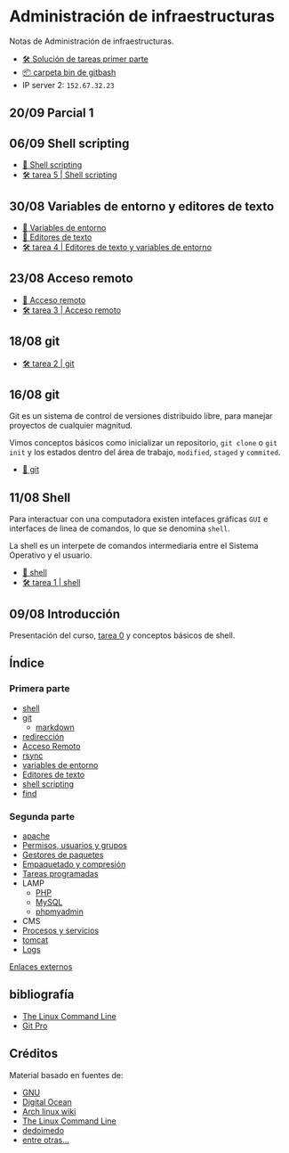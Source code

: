 # Administración de infraestructuras

Notas de Administración de infraestructuras.

- [🛠️ Solución de tareas primer parte](https://github.com/TecnologoInformatico/solucion_tareas)
- [📦 carpeta bin de gitbash](/gitbash_bin.zip)
- IP server 2: `152.67.32.23`

## 20/09 Parcial 1

## 06/09 Shell scripting

- [📔 Shell scripting](secciones/shell-scripting.md)
- [🛠️ tarea 5 | Shell scripting](./tareas/05_shell_scripting.md)

## 30/08 Variables de entorno y editores de texto

- [📔 Variables de entorno](secciones/variables_de_entorno.md)
- [📔 Editores de texto](secciones/editores_de_texto.md)
- [🛠️ tarea 4 | Editores de texto y variables de entorno](./tareas/04_editores_de_texto_y_entorno.md)

## 23/08 Acceso remoto

- [📔 Acceso remoto](secciones/acceso_remoto.md)
- [🛠️ tarea 3 | Acceso remoto](./tareas/03_acceso_remoto.md)

## 18/08 git

- [🛠️ tarea 2 | git](./tareas/02_git.md)

## 16/08 git

Git es un sistema de control de versiones distribuido libre, para manejar proyectos de cualquier magnitud.

Vimos conceptos básicos como inicializar un repositorio, `git clone` o `git init` y los estados dentro del área de trabajo, `modified`, `staged` y `commited`.

- [📔 git](secciones/git.md)

## 11/08 Shell

Para interactuar con una computadora existen intefaces gráficas `GUI` e interfaces de linea de comandos, lo que se denomina `shell`.

La shell es un interpete de comandos intermediaria entre el Sistema Operativo y el usuario.

- [📔 shell](secciones/shell.md)
- [🛠️ tarea 1 | shell](./tareas/01_shell.md)

## 09/08 Introducción

Presentación del curso, [tarea 0](./tareas/00_cuestionario.md) y conceptos básicos de shell.

## Índice

### Primera parte

- [shell](secciones/shell.md)
- [git](secciones/git.md)
  - [markdown](secciones/markdown.md)
- [redirección](secciones/redireccion.md)
- [Acceso Remoto](secciones/acceso_remoto.md)
- [rsync](secciones/rsync.md)
- [variables de entorno](secciones/variables_de_entorno.md)
- [Editores de texto](secciones/editores_de_texto.md)
- [shell scripting](secciones/shell-scripting.md)
- [find](secciones/busquedas.md)

### Segunda parte

- [apache](secciones/apache.md)
- [Permisos, usuarios y grupos](secciones/permisos_usuarios_y_grupos.md)
- [Gestores de paquetes](secciones/gestores_de_paquetes.md)
- [Empaquetado y compresión](secciones/compresion.md)
- [Tareas programadas](secciones/tareas_programadas.md)
- LAMP
  - [PHP](secciones/php.md)
  - [MySQL](secciones/mysql.md)
  - [phpmyadmin](secciones/phpmyadmin.md)
- CMS
- [Procesos y servicios](secciones/procesos_y_servicios.md)
- [tomcat](secciones/tomcat.md)
- [Logs](#segunda_parte)

[Enlaces externos](docs/enlaces.md)

## bibliografía

- [The Linux Command Line](http://linuxcommand.org/tlcl.php)
- [Git Pro](https://git-scm.com/book/en/v2)

## Créditos

Material basado en fuentes de:

- [GNU](https://www.gnu.org/)
- [Digital Ocean](https://www.digitalocean.com)
- [Arch linux wiki](https://wiki.archlinux.org)
- [The Linux Command Line](http://linuxcommand.org/tlcl.php)
- [dedoimedo](https://www.dedoimedo.com/computers/remote-windows-linux.html)
- [entre otras...](docs/enlaces.md)
